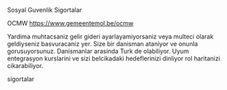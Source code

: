 Sosyal Guvenlik Sigortalar

OCMW https://www.gemeentemol.be/ocmw

Yardima muhtacsaniz gelir gideri ayarlayamiyorsaniz veya multeci olarak geldiyseniz basvuracaniz yer. Size bir danisman ataniyor ve onunla gorusuyorsunuz. Danismanlar arasinda Turk de olabiliyor. Uyum entegrasyon kurslarini ve sizi belcikadaki hedeflerinizi dinliyor rol haritanizi cikarabiliyor.

sigortalar
